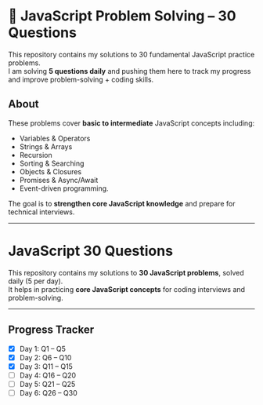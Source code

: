 # 🚀 JavaScript Problem Solving – 30 Questions

This repository contains my solutions to 30 fundamental JavaScript practice problems.  
I am solving **5 questions daily** and pushing them here to track my progress and improve problem-solving + coding skills.



## About
These problems cover **basic to intermediate** JavaScript concepts including:
- Variables & Operators
- Strings & Arrays
- Recursion
- Sorting & Searching
- Objects & Closures
- Promises & Async/Await
- Event-driven programming.

The goal is to **strengthen core JavaScript knowledge** and prepare for technical interviews.

---

# JavaScript 30 Questions

This repository contains my solutions to **30 JavaScript problems**, solved daily (5 per day).  
It helps in practicing **core JavaScript concepts** for coding interviews and problem-solving.

---

##  Progress Tracker
- [x] Day 1: Q1 – Q5
- [x] Day 2: Q6 – Q10
- [x] Day 3: Q11 – Q15
- [ ] Day 4: Q16 – Q20
- [ ] Day 5: Q21 – Q25
- [ ] Day 6: Q26 – Q30

